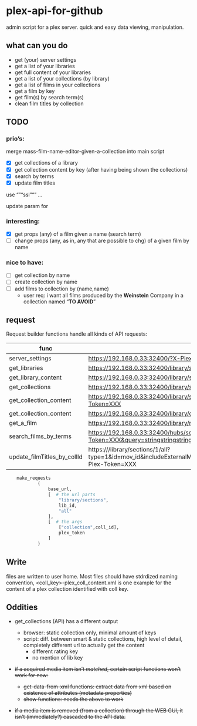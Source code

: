# plex-api-for-github
admin script for a plex server. quick and easy data viewing, manipulation.

## what can you do

* get (your) server settings
* get a list of your libraries
* get full content of your libraries
* get a list of your collections (by library)
* get a list of films in your collections
* get a film by key
* get film(s) by search term(s)
* clean film titles by collection

## TODO

### prio’s:

merge mass-film-name-editor-given-a-collection into main script
- [x] get collections of a library
- [x] get collection content by key (after having being shown the collections)
- [x] search by terms
- [x] update film titles

use “”“ssl”“” …

update param for

### interesting:

- [x] get props (any) of a film given a name (search term)
- [ ] change props (any, as in, any that are possible to chg) of a given film by name

### nice to have:

- [ ] get collection by name
- [ ] create collection by name
- [ ] add films to collection by (name,name)
  * user req: i want all films produced by the **Weinstein** Company in a collection named “**TO AVOID**” 

## request

Request builder functions handle all kinds of API requests:

| func                        | url                                                          |
| --------------------------- | ------------------------------------------------------------ |
| server_settings             | https://192.168.0.33:32400/?X-Plex-Token=XXX                 |
| get_libraries               | https://192.168.0.33:32400/library/sections?X-Plex-Token=XXX |
| get_library_content         | https://192.168.0.33:32400/library/sections/lib_id/all?X-Plex-Token=XXX |
| get_collections             | https://192.168.0.33:32400/library/sections/lib_id/collection?X-Plex-Token=XXX |
| get_collection_content      | https://192.168.0.33:32400/library/sections/lib_id/all?collection=coll_id&X-Plex-Token=XXX |
| get_collection_content      | https://192.168.0.33:32400/library/collections/coll_id/children?X-Plex-Token=XXX |
| get_a_film                  | https://192.168.0.33:32400/library/metadata/mov_id?X-Plex-Token=XXX |
| search_films_by_terms       | https://192.168.0.33:32400/hubs/search/?X-Plex-Token=XXX&query=stringstringstring&limit=100&sectionId=1 |
| update_filmTitles_by_collId | https:///library/sections/1/all?type=1&id=mov_id&includeExternalMedia=1&title.value=stringstring&title.locked=1&X-Plex-Token=XXX |

```python
    make_requests
            (
                base_url,
                [  # the url parts
                    "library/sections",
                    lib_id,
                    "all"
                ],
                [  # the args
                    ["collection",coll_id],
                    plex_token
                ]
            )
```

## Write

files are written to user home. Most files should have stdrdized naming convention, <coll_key>-plex_coll_content.xml is one example for the content of a plex collection identified with coll key.

## Oddities

* get_collections (API) has a different output
  * browser: static collection only, minimal amount of keys
  * script: diff. between smart & static collections, high level of detail, completely different url to actually get the content
    * different rating key
    * no mention of lib key

* ~~if a acquired media item isn’t *matched*, certain script functions won’t work for now:~~
  * ~~get-data-from-xml functions: extract data from xml based on existence of attributes (metadata properties)~~
  * ~~show functions: needs the above to work~~
* ~~if a media item is removed (from a collection) through the WEB GUI, it isn’t (immediately?) cascaded to the API data.~~ 

